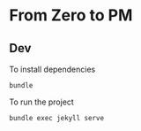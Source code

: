 # From Zero to PM


## Dev
To install dependencies
```
bundle
```

To run the project
```
bundle exec jekyll serve
```